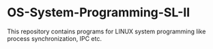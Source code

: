 # OS-System-Programming-SL-II

This repository contains programs for LINUX system programming like process synchronization, IPC etc.

